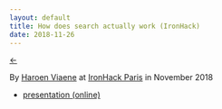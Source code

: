 ```yaml
---
layout: default
title: How does search actually work (IronHack)
date: 2018-11-26
---
```


[←](../..)

By [Haroen Viaene](https://haroen.me) at [IronHack Paris](https://www.ironhack.com/en) in November 2018

- [presentation (online)](https://www.icloud.com/keynote/0fKrVYs2grCzUH3a7923Tm5ZQ#Good_search)

